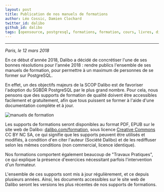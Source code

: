 ```yaml
---
layout: post
title: Publication de nos manuels de formations
author: Léo Cossic, Damien Clochard
twitter_id: dalibo
github_id: dalibo
tags: [opensource, postgresql, formations, formation, cours, livres, diffusion, libération, publication, CC, creative, commons, dalibo]
---
```


---
*Paris, le 12 mars 2018*

En ce début d'année 2018, Dalibo a décidé de concrétiser l'une de ses bonnes résolutions pour l'année 2018 : rendre publics l'ensemble de ses manuels de formation, pour permettre à un maximum de personnes de se former sur PostgreSQL.

<!--MORE-->

En effet, un des objectifs majeurs de la SCOP Dalibo est de favoriser l'adoption du SGBDR PostgreSQL par le plus grand nombre. Pour cela, nous pensons que des supports de formation de qualité doivent être accessibles facilement et gratuitement, afin que tous puissent se former à l'aide d'une documentation complète et à jour.

![manuels de formation](https://github.com/dalibo/blog/blob/gh-pages/img/DQ_7yIrXcAAT6g0.jpg)

Les supports de formations seront disponibles au format PDF, EPUB sur le site web de Dalibo: [dalibo.com/formation](www.dalibo.com/formations), sous licence [Creative Commons](http://creativecommons.fr/) CC BY NC SA, ce qui signifie que les supports peuvent être utilisés et modifiés, à condition d'en citer l'auteur (Société Dalibo) et de les rediffuser selon les mêmes conditions (non commercial, licence identique).

Nos formations comportent également beaucoup de "Travaux Pratiques", ce qui explique la présence d'exercices nécessitant parfois l'intervention d'un formateur.

L'ensemble de ces supports sont mis à jour régulièrement, et ce depuis plusieurs années. Ainsi, les documents accessibles sur le site web de Dalibo seront les versions les plus récentes de nos supports de formations.
